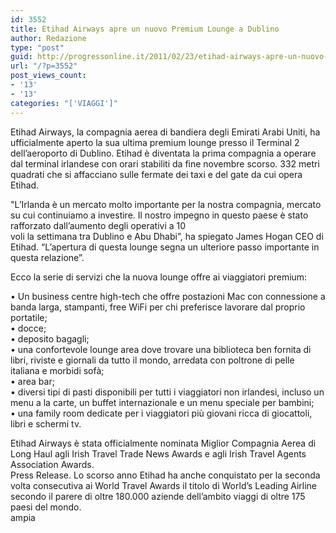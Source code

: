 ```yaml
---
id: 3552
title: Etihad Airways apre un nuovo Premium Lounge a Dublino
author: Redazione
type: "post"
guid: http://progressonline.it/2011/02/23/etihad-airways-apre-un-nuovo-premium-lounge-a-dublino/
url: "/?p=3552"
post_views_count:
- '13'
- '13'
categories: "['VIAGGI']"
---
```


Etihad Airways, la compagnia aerea di bandiera degli Emirati Arabi Uniti, ha ufficialmente aperto la sua ultima premium lounge presso il Terminal 2 dell’aeroporto di Dublino. Etihad è diventata la prima compagnia a operare dal terminal irlandese con orari stabiliti da fine novembre scorso. 332 metri quadrati che si affacciano sulle fermate dei taxi e del gate da cui opera Etihad.

"L’Irlanda è un mercato molto importante per la nostra compagnia, mercato su cui continuiamo a investire. Il nostro impegno in questo paese è stato rafforzato dall’aumento degli operativi a 10  
voli la settimana tra Dublino e Abu Dhabi”, ha spiegato James Hogan CEO di Etihad. “L’apertura di questa lounge segna un ulteriore passo importante in questa relazione”.

Ecco la serie di servizi che la nuova lounge offre ai viaggiatori premium:

• Un business centre high-tech che offre postazioni Mac con connessione a banda larga, stampanti, free WiFi per chi preferisce lavorare dal proprio portatile;  
• docce;  
• deposito bagagli;  
• una confortevole lounge area dove trovare una biblioteca ben fornita di libri, riviste e giornali da tutto il mondo, arredata con poltrone di pelle italiana e morbidi sofà;  
• area bar;  
• diversi tipi di pasti disponibili per tutti i viaggiatori non irlandesi, incluso un menu a la carte, un buffet internazionale e un menu speciale per bambini;  
• una family room dedicate per i viaggiatori più giovani ricca di giocattoli, libri e schermi tv.

Etihad Airways è stata officialmente nominata Miglior Compagnia Aerea di Long Haul agli Irish Travel Trade News Awards e agli Irish Travel Agents Association Awards.  
Press Release. Lo scorso anno Etihad ha anche conquistato per la seconda volta consecutiva ai World Travel Awards il titolo di World’s Leading Airline secondo il parere di oltre 180.000 aziende dell’ambito viaggi di oltre 175 paesi del mondo.  
ampia